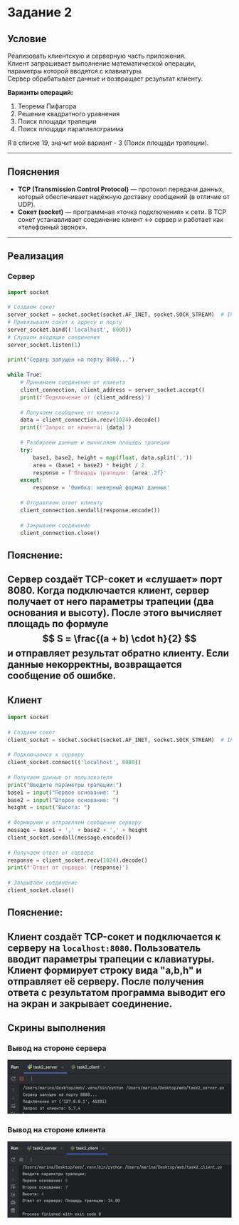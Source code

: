 # Задание 2

## Условие
Реализовать клиентскую и серверную часть приложения.  
Клиент запрашивает выполнение математической операции, параметры которой вводятся с клавиатуры.  
Сервер обрабатывает данные и возвращает результат клиенту.  

**Варианты операций:**
1. Теорема Пифагора  
2. Решение квадратного уравнения  
3. Поиск площади трапеции  
4. Поиск площади параллелограмма  

Я в списке 19, значит мой вариант - 3 (Поиск площади трапеции). 

---

## Пояснения
- **TCP (Transmission Control Protocol)** — протокол передачи данных, который обеспечивает надёжную доставку сообщений (в отличие от UDP).  
- **Сокет (socket)** — программная «точка подключения» к сети. В TCP сокет устанавливает соединение клиент ↔ сервер и работает как «телефонный звонок».  

---

## Реализация

### Сервер
```python
import socket

# Создаем сокет
server_socket = socket.socket(socket.AF_INET, socket.SOCK_STREAM)  # IPv4, TCP
# Привязываем сокет к адресу и порту
server_socket.bind(('localhost', 8080))
# Слушаем входящие соединения
server_socket.listen(1)

print("Сервер запущен на порту 8080...")

while True:
    # Принимаем соединение от клиента
    client_connection, client_address = server_socket.accept()
    print(f'Подключение от {client_address}')

    # Получаем сообщение от клиента
    data = client_connection.recv(1024).decode()
    print(f'Запрос от клиента: {data}')

    # Разбираем данные и вычисляем площадь трапеции
    try:
        base1, base2, height = map(float, data.split(','))
        area = (base1 + base2) * height / 2
        response = f'Площадь трапеции: {area:.2f}'
    except:
        response = 'Ошибка: неверный формат данных'

    # Отправляем ответ клиенту
    client_connection.sendall(response.encode())

    # Закрываем соединение
    client_connection.close()
```
## Пояснение:
Сервер создаёт TCP-сокет и «слушает» порт 8080. Когда подключается клиент, сервер получает от него параметры трапеции (два основания и высоту). После этого вычисляет площадь по формуле
$$
S = \frac{(a + b) \cdot h}{2}
$$
и отправляет результат обратно клиенту. Если данные некорректны, возвращается сообщение об ошибке.
---
## Клиент
```python
import socket

# Создаем сокет
client_socket = socket.socket(socket.AF_INET, socket.SOCK_STREAM)  # IPv4, TCP

# Подключаемся к серверу
client_socket.connect(('localhost', 8080))

# Получаем данные от пользователя
print("Введите параметры трапеции:")
base1 = input("Первое основание: ")
base2 = input("Второе основание: ")
height = input("Высота: ")

# Формируем и отправляем сообщение серверу
message = base1 + ',' + base2 + ',' + height
client_socket.sendall(message.encode())

# Получаем ответ от сервера
response = client_socket.recv(1024).decode()
print(f'Ответ от сервера: {response}')

# Закрываем соединение
client_socket.close()
```
## Пояснение:
Клиент создаёт TCP-сокет и подключается к серверу на `localhost:8080`.
Пользователь вводит параметры трапеции с клавиатуры. Клиент формирует строку вида **"a,b,h"** и отправляет её серверу. 
После получения ответа с результатом программа выводит его на экран и закрывает соединение.
---
## Скрины выполнения
### Вывод на стороне сервера
![Вывод сервера](images/server2.png)

### Вывод на стороне клиента
![Вывод клиента](images/client2.png)

